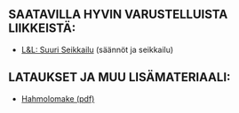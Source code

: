 ## SAATAVILLA HYVIN VARUSTELLUISTA LIIKKEISTÄ:

- [L&L: Suuri Seikkailu](/letl-suuri-seikkailu) (säännöt ja seikkailu)

## LATAUKSET JA MUU LISÄMATERIAALI:

- [Hahmolomake (pdf)](/downloads/L&L-Suuri-Seikkailu-Hahmolomake.pdf)